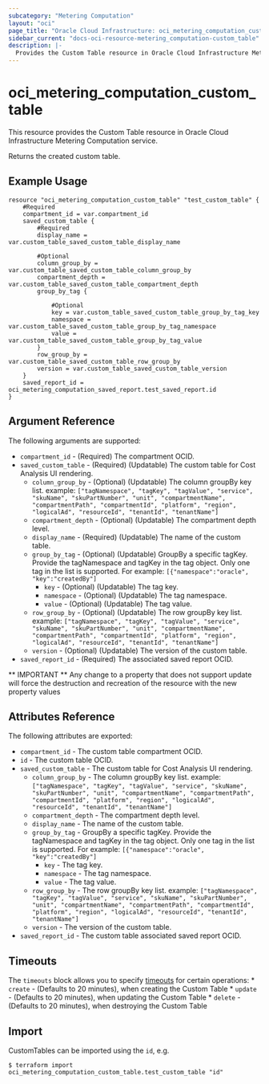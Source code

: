 ```yaml
---
subcategory: "Metering Computation"
layout: "oci"
page_title: "Oracle Cloud Infrastructure: oci_metering_computation_custom_table"
sidebar_current: "docs-oci-resource-metering_computation-custom_table"
description: |-
  Provides the Custom Table resource in Oracle Cloud Infrastructure Metering Computation service
---
```


# oci_metering_computation_custom_table
This resource provides the Custom Table resource in Oracle Cloud Infrastructure Metering Computation service.

Returns the created custom table.


## Example Usage

```hcl
resource "oci_metering_computation_custom_table" "test_custom_table" {
	#Required
	compartment_id = var.compartment_id
	saved_custom_table {
		#Required
		display_name = var.custom_table_saved_custom_table_display_name

		#Optional
		column_group_by = var.custom_table_saved_custom_table_column_group_by
		compartment_depth = var.custom_table_saved_custom_table_compartment_depth
		group_by_tag {

			#Optional
			key = var.custom_table_saved_custom_table_group_by_tag_key
			namespace = var.custom_table_saved_custom_table_group_by_tag_namespace
			value = var.custom_table_saved_custom_table_group_by_tag_value
		}
		row_group_by = var.custom_table_saved_custom_table_row_group_by
		version = var.custom_table_saved_custom_table_version
	}
	saved_report_id = oci_metering_computation_saved_report.test_saved_report.id
}
```

## Argument Reference

The following arguments are supported:

* `compartment_id` - (Required) The compartment OCID.
* `saved_custom_table` - (Required) (Updatable) The custom table for Cost Analysis UI rendering.
	* `column_group_by` - (Optional) (Updatable) The column groupBy key list. example: `["tagNamespace", "tagKey", "tagValue", "service", "skuName", "skuPartNumber", "unit", "compartmentName", "compartmentPath", "compartmentId", "platform", "region", "logicalAd", "resourceId", "tenantId", "tenantName"]` 
	* `compartment_depth` - (Optional) (Updatable) The compartment depth level.
	* `display_name` - (Required) (Updatable) The name of the custom table.
	* `group_by_tag` - (Optional) (Updatable) GroupBy a specific tagKey. Provide the tagNamespace and tagKey in the tag object. Only one tag in the list is supported. For example: `[{"namespace":"oracle", "key":"createdBy"]` 
		* `key` - (Optional) (Updatable) The tag key.
		* `namespace` - (Optional) (Updatable) The tag namespace.
		* `value` - (Optional) (Updatable) The tag value.
	* `row_group_by` - (Optional) (Updatable) The row groupBy key list. example: `["tagNamespace", "tagKey", "tagValue", "service", "skuName", "skuPartNumber", "unit", "compartmentName", "compartmentPath", "compartmentId", "platform", "region", "logicalAd", "resourceId", "tenantId", "tenantName"]` 
	* `version` - (Optional) (Updatable) The version of the custom table.
* `saved_report_id` - (Required) The associated saved report OCID.


** IMPORTANT **
Any change to a property that does not support update will force the destruction and recreation of the resource with the new property values

## Attributes Reference

The following attributes are exported:

* `compartment_id` - The custom table compartment OCID.
* `id` - The custom table OCID.
* `saved_custom_table` - The custom table for Cost Analysis UI rendering.
	* `column_group_by` - The column groupBy key list. example: `["tagNamespace", "tagKey", "tagValue", "service", "skuName", "skuPartNumber", "unit", "compartmentName", "compartmentPath", "compartmentId", "platform", "region", "logicalAd", "resourceId", "tenantId", "tenantName"]` 
	* `compartment_depth` - The compartment depth level.
	* `display_name` - The name of the custom table.
	* `group_by_tag` - GroupBy a specific tagKey. Provide the tagNamespace and tagKey in the tag object. Only one tag in the list is supported. For example: `[{"namespace":"oracle", "key":"createdBy"]` 
		* `key` - The tag key.
		* `namespace` - The tag namespace.
		* `value` - The tag value.
	* `row_group_by` - The row groupBy key list. example: `["tagNamespace", "tagKey", "tagValue", "service", "skuName", "skuPartNumber", "unit", "compartmentName", "compartmentPath", "compartmentId", "platform", "region", "logicalAd", "resourceId", "tenantId", "tenantName"]` 
	* `version` - The version of the custom table.
* `saved_report_id` - The custom table associated saved report OCID.

## Timeouts

The `timeouts` block allows you to specify [timeouts](https://registry.terraform.io/providers/oracle/oci/latest/docs/guides/changing_timeouts) for certain operations:
	* `create` - (Defaults to 20 minutes), when creating the Custom Table
	* `update` - (Defaults to 20 minutes), when updating the Custom Table
	* `delete` - (Defaults to 20 minutes), when destroying the Custom Table


## Import

CustomTables can be imported using the `id`, e.g.

```
$ terraform import oci_metering_computation_custom_table.test_custom_table "id"
```

